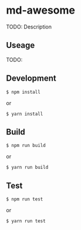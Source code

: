 # md-awesome

TODO: Description

## Useage

TODO:

## Development

```
$ npm install
```

or

```
$ yarn install
```

## Build

```
$ npm run build
```

or


```
$ yarn run build
```

## Test

```
$ npm run test
```

or

```
$ yarn run test
```
